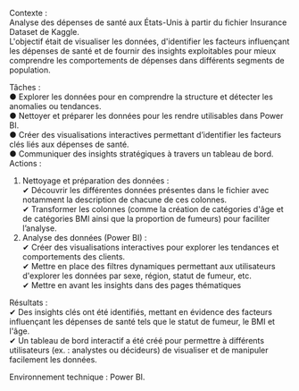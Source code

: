 Contexte :  
Analyse des dépenses de santé aux États-Unis à partir du fichier Insurance Dataset de Kaggle.  
L'objectif était de visualiser les données, d'identifier les facteurs influençant les dépenses de santé et de fournir des insights exploitables pour mieux comprendre les comportements de dépenses dans différents segments de population.  
  
Tâches :  
●	Explorer les données pour en comprendre la structure et détecter les anomalies ou tendances.  
●	Nettoyer et préparer les données pour les rendre utilisables dans Power BI.  
●	Créer des visualisations interactives permettant d’identifier les facteurs clés liés aux dépenses de santé.  
●	Communiquer des insights stratégiques à travers un tableau de bord.  
Actions :  
1.	Nettoyage et préparation des données :  
✔	Découvrir les différentes données présentes dans le fichier avec notamment la description de chacune de ces colonnes.  
✔	Transformer les colonnes (comme la création de catégories d'âge et de catégories BMI ainsi que la proportion de fumeurs) pour faciliter l’analyse.  
2.	Analyse des données (Power BI) :  
✔	Créer des visualisations interactives pour explorer les tendances et comportements des clients.  
✔	Mettre en place des filtres dynamiques permettant aux utilisateurs d'explorer les données par sexe, région, statut de fumeur, etc.  
✔	Mettre en avant les insights dans des pages thématiques
  
Résultats :    
✔	Des insights clés ont été identifiés, mettant en évidence des facteurs influençant les dépenses de santé tels que le statut de fumeur, le BMI et l'âge.  
✔	Un tableau de bord interactif a été créé pour permettre à différents utilisateurs (ex. : analystes ou décideurs) de visualiser et de manipuler facilement les données.  
  
Environnement technique : Power BI.
